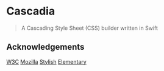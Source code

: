 # Cascadia 
> A Cascading Style Sheet (CSS) builder written in Swift

## Acknowledgements
[W3C](https://www.w3.org/TR/css-syntax-3)
[Mozilla](https://developer.mozilla.org/docs/Web/CSS/Syntax)
[Stylish](https://github.com/andreasley/stylish)
[Elementary](https://github.com/sliemeobn/elementary)